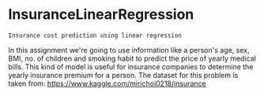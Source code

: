 # InsuranceLinearRegression

```Insurance cost prediction using linear regression```

In this assignment we're going to use information like a person's age, sex, BMI, no. of children and smoking habit to predict the price of yearly medical bills. This kind of model is useful for insurance companies to determine the yearly insurance premium for a person. The dataset for this problem is taken from: https://www.kaggle.com/mirichoi0218/insurance
